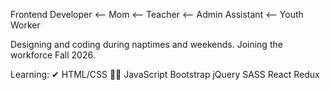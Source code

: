 Frontend Developer <-- Mom <-- Teacher <-- Admin Assistant <-- Youth Worker

Designing and coding during naptimes and weekends. 
Joining the workforce Fall 2026. 

Learning:
✔   HTML/CSS
👩‍💻  JavaScript
    Bootstrap
    jQuery
    SASS
    React
    Redux
  
